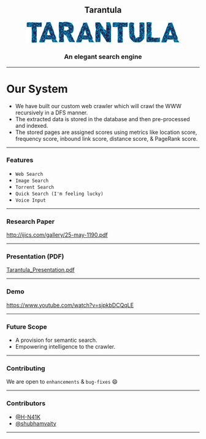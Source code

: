 <h2 align="center">Tarantula</h2>

<p align="center">

  
 <img width=400px src="./static/images/logo-text.png" alt="Tarantula-text">
</p>

<h3 align="center">An elegant search engine</h3>

------------------------------------------

# Our System
- We have built our custom web crawler which will crawl the WWW recursively in a DFS manner.
- The extracted data is stored in the database and then pre-processed and indexed.
- The stored pages are assigned scores using metrics like location score, frequency score, inbound link score, distance score, & PageRank score.

------------------------------------------

### Features

- `Web Search`
- `Image Search`
- `Torrent Search`
- `Quick Search (I'm feeling lucky)`
- `Voice Input`

------------------------------------------

### Research Paper

<a href="http://ijics.com/gallery/25-may-1190.pdf" target="blank">http://ijics.com/gallery/25-may-1190.pdf</a>

------------------------------------------

### Presentation (PDF)

<a href="./Tarantula_Presentation.pdf" target="blank">Tarantula_Presentation.pdf</a>

------------------------------------------
### Demo
<a href="https://www.youtube.com/watch?v=sjpkbDCQqLE" target="blank">https://www.youtube.com/watch?v=sjpkbDCQqLE</a>

------------------------------------------
### Future Scope

- A provision for semantic search.
- Empowering intelligence to the crawler.

------------------------------------------
### Contributing

 We are open to `enhancements` & `bug-fixes` :smile:  

------------------------------------------
### Contributors

- [@H-N41K](https://github.com/H-N41K)
- [@shubhamvaity](https://github.com/shubhamvaity)

-------------------------------------------
